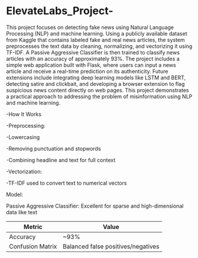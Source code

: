 # ElevateLabs_Project-
This project focuses on detecting fake news using Natural Language Processing (NLP) and machine learning. Using a publicly available dataset from Kaggle that contains labeled fake and real news articles, the system preprocesses the text data by cleaning, normalizing, and vectorizing it using TF-IDF. A Passive Aggressive Classifier is then trained to classify news articles with an accuracy of approximately 93%. The project includes a simple web application built with Flask, where users can input a news article and receive a real-time prediction on its authenticity. Future extensions include integrating deep learning models like LSTM and BERT, detecting satire and clickbait, and developing a browser extension to flag suspicious news content directly on web pages. This project demonstrates a practical approach to addressing the problem of misinformation using NLP and machine learning.

-How It Works

-Preprocessing:

-Lowercasing

-Removing punctuation and stopwords

-Combining headline and text for full context

-Vectorization:

-TF-IDF used to convert text to numerical vectors

Model:

Passive Aggressive Classifier: Excellent for sparse and high-dimensional data like text

| Metric           | Value                              |
| ---------------- | ---------------------------------- |
| Accuracy         | \~93%                              |
| Confusion Matrix | Balanced false positives/negatives |
